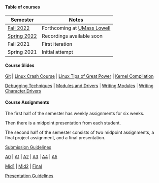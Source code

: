#### Table of courses

|Semester|Notes|
|---|---|
|[Fall 2022](course_fall2022.html)|Forthcoming at [UMass Lowell](https://uml.edu)|
|[Spring 2022](course_spring2022.html)|Recordings available soon|
|Fall 2021|First iteration|
|Spring 2021|Initial attempt|

#### Course Slides
[Git](git.html) | [Linux Crash Course](linux_crash_course.html) | [Linux Tips of Great Power](linux_tips_of_great_power.html) | [Kernel Compilation](kernel_compilation.html)

[Debugging Techniques](debugging_techniques.html) | [Modules and Drivers](modules_drivers.html) | [Writing Modules](writing_modules.html) | [Writing Character Drivers](writing_character_drivers.html)

#### Course Assignments
The first half of the semester has weekly assignments for six weeks.

Then there is a midpoint presentation from each student.

The second half of the semester consists of two midpoint assignments, a final project assignment, and a final presentation.

[Submission Guidelines](submission_guidelines.html)

[A0](A0.html) | [A1](A1.html) | [A2](A2.html) | [A3](A3.html) | [A4](A4.html) | [A5](A5.html)

[Mid1](mid1.html) | [Mid2](mid2.html) | [Final](final.html)

[Presentation Guidelines](presentation_guidelines.html)
